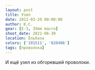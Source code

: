 ```yaml
---
layout: post
title: Узел
date: 2022-03-29 00:00:00
author: К.С.
gear: [E-3, 35mm macro]
shoot_date: 2021-06-30
location: Ёльбаза
colors: ['191511', '020406']
tags: [проволока]
---
```

И ещё узел из обгоревшей проволоки.
